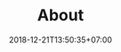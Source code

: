 ---
title: "About"
description: ""
date: "2018-12-21T13:50:35+07:00"
thumbnail: ""
categories:
  - ""
tags:
  - ""
---
